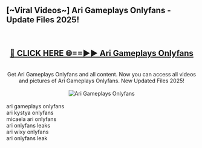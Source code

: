 <h2>[~Viral Videos~] Ari Gameplays Onlyfans - Update Files 2025!</h2>
<br>
<div align="center">
<h2><a href="https://betterlinks.top/A2PfLJ" rel="nofollow">🔴 CLICK HERE 🌐==►► Ari Gameplays Onlyfans</a></h2>
<br>
Get Ari Gameplays Onlyfans and all content. Now you can access all videos and pictures of Ari Gameplays Onlyfans. New Updated Files 2025!
<br>
<br>
<a href="https://betterlinks.top/A2PfLJ" rel="nofollow" data-target="animated-image.originalLink"><img src="https://i.ibb.co.com/WyWwxjT/player-gif2.gif" alt="Ari Gameplays Onlyfans" style="max-width: 100%; display: inline-block;" data-target="animated-image.originalImage"></a>
</div>
<br>
ari gameplays onlyfans<br>
ari kystya onlyfans<br>
micaela ari onlyfans<br>
ari onlyfans leaks<br>
ari wixy onlyfans<br>
ari onlyfans leak